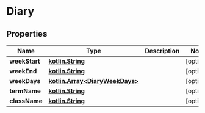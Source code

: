 # Diary

## Properties
Name | Type | Description | Notes
------------ | ------------- | ------------- | -------------
**weekStart** | [**kotlin.String**](.md) |  |  [optional]
**weekEnd** | [**kotlin.String**](.md) |  |  [optional]
**weekDays** | [**kotlin.Array&lt;DiaryWeekDays&gt;**](DiaryWeekDays.md) |  |  [optional]
**termName** | [**kotlin.String**](.md) |  |  [optional]
**className** | [**kotlin.String**](.md) |  |  [optional]
